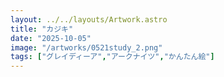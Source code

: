 ```yaml
---
layout: ../../layouts/Artwork.astro
title: "カジキ"
date: "2025-10-05"
image: "/artworks/0521study_2.png"
tags: ["グレイディーア","アークナイツ","かんたん絵"]
---
```



